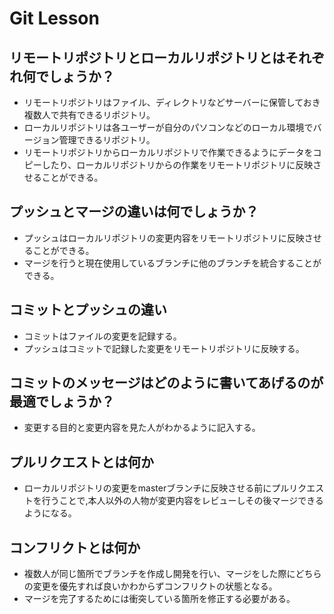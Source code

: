 # Git Lesson

## リモートリポジトリとローカルリポジトリとはそれぞれ何でしょうか？

  * リモートリポジトリはファイル、ディレクトリなどサーバーに保管しておき複数人で共有できるリポジトリ。
  * ローカルリポジトリは各ユーザーが自分のパソコンなどのローカル環境でバージョン管理できるリポジトリ。
  * リモートリポジトリからローカルリポジトリで作業できるようにデータをコピーしたり、ローカルリポジトリからの作業をリモートリポジトリに反映させることができる。

## プッシュとマージの違いは何でしょうか？

  * プッシュはローカルリポジトリの変更内容をリモートリポジトリに反映させることができる。
  * マージを行うと現在使用しているブランチに他のブランチを統合することができる。

## コミットとプッシュの違い

  * コミットはファイルの変更を記録する。
  * プッシュはコミットで記録した変更をリモートリポジトリに反映する。

## コミットのメッセージはどのように書いてあげるのが最適でしょうか？

  * 変更する目的と変更内容を見た人がわかるように記入する。

## プルリクエストとは何か

  * ローカルリポジトリの変更をmasterブランチに反映させる前にプルリクエストを行うことで,本人以外の人物が変更内容をレビューしその後マージできるようになる。

## コンフリクトとは何か

  * 複数人が同じ箇所でブランチを作成し開発を行い、マージをした際にどちらの変更を優先すれば良いかわからずコンフリクトの状態となる。
  * マージを完了するためには衝突している箇所を修正する必要がある。